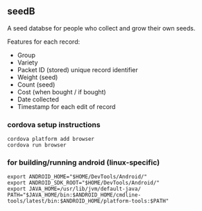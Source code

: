 ## seedB
A seed databse for people who collect and grow their own seeds.

Features for each record:
* Group
* Variety
* Packet ID (stored) unique record identifier
* Weight (seed)
* Count (seed)
* Cost (when bought / if bought)
* Date collected
* Timestamp for each edit of record

### cordova setup instructions
    cordova platform add browser
    cordova run browser

### for building/running android (linux-specific)
    export ANDROID_HOME="$HOME/DevTools/Android/"
    export ANDROID_SDK_ROOT="$HOME/DevTools/Android/"
    export JAVA_HOME=/usr/lib/jvm/default-java/
    PATH="$JAVA_HOME/bin:$ANDROID_HOME/cmdline-tools/latest/bin:$ANDROID_HOME/platform-tools:$PATH"

